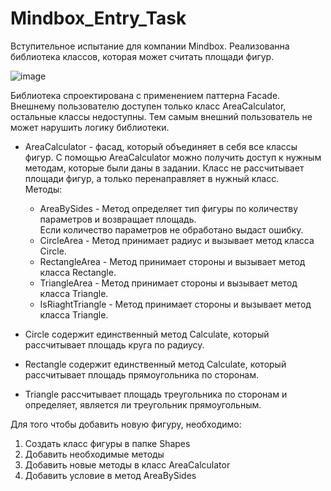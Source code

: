 # Mindbox_Entry_Task

Вступительное испытание для компании Mindbox. Реализованна библиотека классов, которая может считать площади фигур.

![image](https://user-images.githubusercontent.com/69851710/214909692-6dd7fd5b-e370-4f99-a0af-b2b0a79dc5e5.png)

Библиотека спроектирована с применением паттерна Facade. Внешнему пользователю доступен только класс AreaCalculator, остальные классы недоступны. Тем самым внешний пользователь не может нарушить логику библиотеки.

+ AreaCalculator - фасад, который объединяет в себя все классы фигур.
С помощью AreaCalculator можно получить доступ к нужным методам, которые были даны в задании. 
Класс не рассчитывает площади фигур, а только перенаправляет в нужный класс.  
Методы:
  + AreaBySides - Метод определяет тип фигуры по количеству параметров и возвращает площадь.  
  Если количество параметров не обработано выдаст ошибку.
  + CircleArea - Метод принимает радиус и вызывает метод класса Circle.
  + RectangleArea - Метод принимает стороны и вызывает метод класса Rectangle.
  + TriangleArea - Метод принимает стороны и вызывает метод класса Triangle.
  + IsRiaghtTriangle - Метод принимает стороны и вызывает метод класса Triangle.

+ Circle содержит единственный метод Calculate, который рассчитывает площадь круга по радиусу.

+ Rectangle содержит единственный метод Calculate, который рассчитывает площадь прямоугольника по сторонам.

+ Triangle рассчитывает площадь треугольника по сторонам и определяет, является ли треугольник прямоугольным. 

Для того чтобы добавить новую фигуру, необходимо:
1. Создать класс фигуры в папке Shapes
2. Добавить необходимые методы
3. Добавить новые методы в класс AreaCalculator
4. Добавить условие в метод AreaBySides
